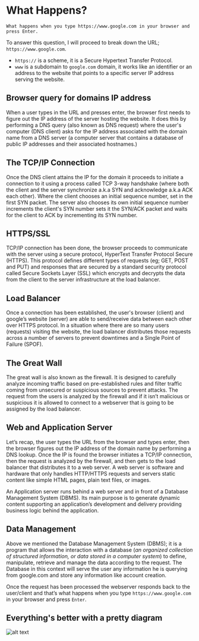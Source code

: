 # What Happens?
`What happens when you type https://www.google.com in your browser and press Enter.`

To answer this question, I will proceed to break down the URL; `https://www.google.com`.
- `https://` is a scheme, it is a Secure Hypertext Transfer Protocol.
- `www` is a subdomain to `google.com` domain, it works like an identifier or an address to the website that points to a specific server IP address serving the website.

## Browser query for domains IP address
When a user types in the URL and presses enter, the browser first needs to figure out the IP address of the server hosting the website. It does this by performing a DNS query (also known as DNS request) where the user's computer (DNS client) asks for the IP address associated with the domain name from a DNS server (a computer server that contains a database of public IP addresses and their associated hostnames.)

## The TCP/IP Connection
Once the DNS client attains the IP for the domain it proceeds to initiate a connection to it using a process called TCP 3-way handshake (where both the client and the server synchronize a.k.a SYN and acknowledge a.k.a ACK each other). Where the client chooses an initial sequence number, set in the first SYN packet. The server also chooses its own initial sequence number increments the client's SYN number sets it the SYN/ACK packet and waits for the client to ACK by incrementing its SYN number.

## HTTPS/SSL
TCP/IP connection has been done, the browser proceeds to communicate with the server using a secure protocol, HyperText Transfer Protocol Secure (HTTPS). This protocol defines different types of requests (eg; GET, POST and PUT) and responses that are secured by a standard security protocol called Secure Sockets Layer (SSL) which encrypts and decrypts the data from the client to the server infrastructure at the load balancer.

## Load Balancer
Once a connection has been established, the user's browser (client) and google’s website (server) are able to send/receive data between each other over HTTPS protocol. In a situation where there are so many users (requests) visiting the website, the load balancer distributes those requests across a number of servers to prevent downtimes and a Single Point of Failure (SPOF).

## The Great Wall
The great wall is also known as the firewall. It is designed to carefully analyze incoming traffic based on pre-established rules and filter traffic coming from unsecured or suspicious sources to prevent attacks. The request from the users is analyzed by the firewall and if it isn’t malicious or suspicious it is allowed to connect to a webserver that is going to be assigned by the load balancer.

## Web and Application Server
Let’s recap, the user types the URL from the browser and types enter, then the browser figures out the IP address of the domain name by performing a DNS lookup. Once the IP is found the browser initiates a TCP/IP connection, then the request is analyzed by the firewall, and then gets to the load balancer that distributes it to a web server. A web server is software and hardware that only handles HTTP/HTTPS  requests and servers static content like simple HTML pages, plain text files, or images.

An Application server runs behind a web server and in front of a Database Management System (DBMS). Its main purpose is to generate dynamic content supporting an application’s development and delivery providing business logic behind the application.

## Data Management
Above we mentioned the Database Management System (DBMS); it is a program that allows the interaction with a database (*an organized collection of structured information, or data stored in a computer system*) to define, manipulate, retrieve and manage the data according to the request. The Database in this context will serve the user any information he is querying from google.com and store any information like account creation.

Once the request has been processed the webserver responds back to the user/client and that’s what happens when you type `https://www.google.com` in your browser and press `Enter`.

## Everything's better with a pretty diagram
![alt text][logo]

[logo]: https://file.notion.so/f/f/a5d58d30-fa97-48f8-b839-144447a01db7/d2ece046-04f3-4d00-92c6-7438be86e94c/whathappens.gif?id=6c4663b7-f4d8-42cc-b2c4-37aeed3cb49b&table=block&spaceId=a5d58d30-fa97-48f8-b839-144447a01db7&expirationTimestamp=1710554400000&signature=yW79ZdJAr6EA4Khi9sOai-Fky9yliThsi_ENn6wKXjU "Everything's better with a pretty diagram"
